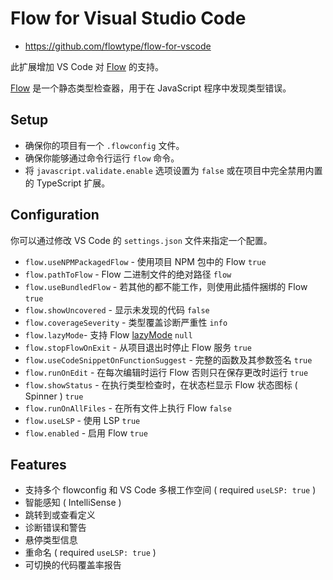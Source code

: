 # Flow for Visual Studio Code

- <https://github.com/flowtype/flow-for-vscode>

此扩展增加 VS Code 对 [Flow] 的支持。

[Flow] 是一个静态类型检查器，用于在 JavaScript 程序中发现类型错误。

[Flow]: https://github.com/facebook/flow

## Setup

- 确保你的项目有一个 `.flowconfig` 文件。
- 确保你能够通过命令行运行 `flow` 命令。
- 将 `javascript.validate.enable` 选项设置为 `false` 或在项目中完全禁用内置的 TypeScript 扩展。

## Configuration

你可以通过修改 VS Code 的 `settings.json` 文件来指定一个配置。

- `flow.useNPMPackagedFlow` - 使用项目 NPM 包中的 Flow `true`
- `flow.pathToFlow` - Flow 二进制文件的绝对路径 `flow`
- `flow.useBundledFlow` - 若其他的都不能工作，则使用此插件捆绑的 Flow `true`
- `flow.showUncovered` - 显示未发现的代码 `false`
- `flow.coverageSeverity` - 类型覆盖诊断严重性 `info`
- `flow.lazyMode`- 支持 Flow [lazyMode](https://flow.org/en/docs/lang/lazy-modes/) `null`
- `flow.stopFlowOnExit` - 从项目退出时停止 Flow 服务 `true`
- `flow.useCodeSnippetOnFunctionSuggest` - 完整的函数及其参数签名 `true`
- `flow.runOnEdit` - 在每次编辑时运行 Flow 否则只在保存更改时运行 `true`
- `flow.showStatus` - 在执行类型检查时，在状态栏显示 Flow 状态图标 ( Spinner ) `true`
- `flow.runOnAllFiles` - 在所有文件上执行 Flow `false`
- `flow.useLSP` - 使用 LSP `true`
- `flow.enabled` - 启用 Flow `true`

## Features

- 支持多个 flowconfig 和 VS Code 多根工作空间 ( required `useLSP: true` )
- 智能感知 ( IntelliSense )
- 跳转到或查看定义
- 诊断错误和警告
- 悬停类型信息
- 重命名 ( required `useLSP: true` )
- 可切换的代码覆盖率报告
